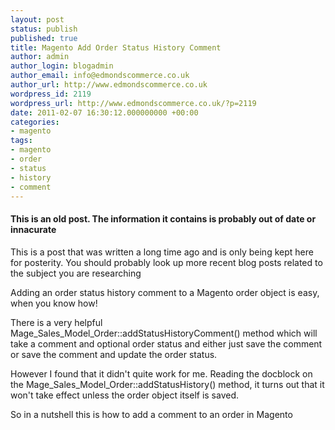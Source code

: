 ```yaml
---
layout: post
status: publish
published: true
title: Magento Add Order Status History Comment
author: admin
author_login: blogadmin
author_email: info@edmondscommerce.co.uk
author_url: http://www.edmondscommerce.co.uk
wordpress_id: 2119
wordpress_url: http://www.edmondscommerce.co.uk/?p=2119
date: 2011-02-07 16:30:12.000000000 +00:00
categories:
- magento
tags:
- magento
- order
- status
- history
- comment
---
```

<div class="oldpost"><h4>This is an old post. The information it contains is probably out of date or innacurate</h4>
<p>
This is a post that was written a long time ago and is only being kept here for posterity.
You should probably look up more recent blog posts related to the subject you are researching
</p>
</div>
Adding an order status history comment to a Magento order object is easy, when you know how!

There is a very helpful Mage_Sales_Model_Order::addStatusHistoryComment() method which will take a comment and optional order status and either just save the comment or save the comment and update the order status.

However I found that it didn't quite work for me. Reading the docblock on the Mage_Sales_Model_Order::addStatusHistory() method, it turns out that it won't take effect unless the order object itself is saved.

So in a nutshell this is how to add a comment to an order in Magento

<script type="text/javascript" src="http://snipt.net/embed/4d4c11ac1ca65bc817bc92976958501a"></script>
